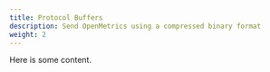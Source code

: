 ```yaml
---
title: Protocol Buffers
description: Send OpenMetrics using a compressed binary format
weight: 2
---
```


Here is some content.
